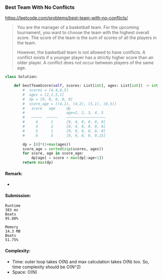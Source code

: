 ### Best Team With No Conflicts
https://leetcode.com/problems/best-team-with-no-conflicts/
>You are the manager of a basketball team. For the upcoming tournament, you want to choose the team with the highest overall score. The score of the team is the sum of scores of all the players in the team.
>
>However, the basketball team is not allowed to have conflicts. A conflict exists if a younger player has a strictly higher score than an older player. A conflict does not occur between players of the same age.
```python
class Solution:

    def bestTeamScore(self, scores: List[int], ages: List[int]) -> int:
        #  scores = [4,4,6,5]
        #  ages = [2,1,5,1]
        #  dp = [0, 0, 0, 0, 0]
        #  score_age = [(4,1), (4,2), (5,1), (6,5)]
        #   score   age     dp
        #                   age=1, 2, 3, 4, 5
        #   –––––  –––––    ––––––––––––––––––
        #     4      1      [0, 4, 0, 0, 0, 0]
        #     4      2      [0, 4, 8, 0, 0, 0]
        #     5      1      [0, 9, 8, 0, 0, 0]
        #     6      5      [0, 9, 8, 0, 0,15] 

        dp = [0]*(1+max(ages))
        score_age = sorted(zip(scores, ages))
        for score, age in score_age:
            dp[age] = score + max(dp[:age+1])                            
        return max(dp)
```
#### Remark:
- 
#### Submission:
```
Runtime
383 ms
Beats
95.80%

Memory
14.3 MB
Beats
51.75%
```
#### Complexity:
- Time: outer loop takes O(N) and max calculation takes O(N) too. So, time complexity should be O(N^2)
- Space: O(N)
